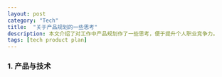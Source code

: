 ```yaml
---
layout: post
category: "Tech"
title:  "关于产品规划的一些思考"
description: 本文介绍了对工作中产品规划作了一些思考，便于提升个人职业竞争力。
tags: [tech product plan]
---
```


### 1. 产品与技术  ###
